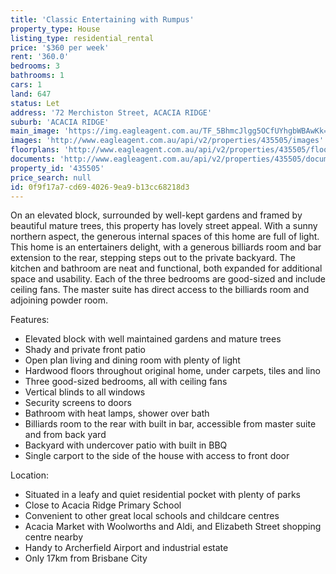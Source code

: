 ```yaml
---
title: 'Classic Entertaining with Rumpus'
property_type: House
listing_type: residential_rental
price: '$360 per week'
rent: '360.0'
bedrooms: 3
bathrooms: 1
cars: 1
land: 647
status: Let
address: '72 Merchiston Street, ACACIA RIDGE'
suburb: 'ACACIA RIDGE'
main_image: 'https://img.eagleagent.com.au/TF_5BhmcJlgg5OCfUYhgbWBAwKk=/1280x854/smart/https://s3-us-west-2.amazonaws.com/eagleagent-orig/images/6825021/422863742-image-M.jpg'
images: 'http://www.eagleagent.com.au/api/v2/properties/435505/images'
floorplans: 'http://www.eagleagent.com.au/api/v2/properties/435505/floorplans'
documents: 'http://www.eagleagent.com.au/api/v2/properties/435505/documents'
property_id: '435505'
price_search: null
id: 0f9f17a7-cd69-4026-9ea9-b13cc68218d3
---
```

On an elevated block, surrounded by well-kept gardens and framed by beautiful mature trees, this property has lovely street appeal. With a sunny northern aspect, the generous internal spaces of this home are full of light. This home is an entertainers delight, with a generous billiards room and bar extension to the rear, stepping steps out to the private backyard. The kitchen and bathroom are neat and functional, both expanded for additional space and usability. Each of the three bedrooms are good-sized and include ceiling fans. The master suite has direct access to the billiards room and adjoining powder room.

Features:

*  Elevated block with well maintained gardens and mature trees
*  Shady and private front patio
*  Open plan living and dining room with plenty of light
*  Hardwood floors throughout original home, under carpets, tiles and lino
*  Three good-sized bedrooms, all with ceiling fans
*  Vertical blinds to all windows
*  Security screens to doors
*  Bathroom with heat lamps, shower over bath
*  Billiards room to the rear with built in bar, accessible from master suite and from back yard
*  Backyard with undercover patio with built in BBQ
*  Single carport to the side of the house with access to front door

Location:

*  Situated in a leafy and quiet residential pocket with plenty of parks
*  Close to Acacia Ridge Primary School
*  Convenient to other great local schools and childcare centres
*  Acacia Market with Woolworths and Aldi, and Elizabeth Street shopping centre nearby
*  Handy to Archerfield Airport and industrial estate
*  Only 17km from Brisbane City